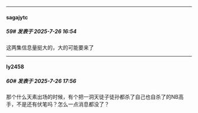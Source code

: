 ﻿
*****

####  sagajytc  
##### 59#       发表于 2025-7-26 16:54

这两集信息量挺大的，大的可能要来了


*****

####  ly2458  
##### 60#       发表于 2025-7-26 17:56

那个什么天素出场的时候，有个把一洞天徒子徒孙都杀了自己也自杀了的NB高手，不是还有伏笔吗？怎么一点消息都没了？


